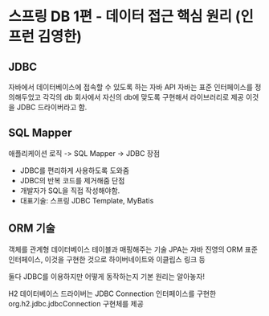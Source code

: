 # 스프링 DB 1편 - 데이터 접근 핵심 원리 (인프런 김영한)

## JDBC
자바에서 데이터베이스에 접속할 수 있도록 하는 자바 API
자바는 표준 인터페이스를 정의해두었고 각각의 db 회사에서 자신의 db에 맞도록 구현해서 라이브러리로 제공
이것을 JDBC 드라이버라고 함.

## SQL Mapper
애플리케이션 로직 -> SQL Mapper -> JDBC
장점
- JDBC를 편리하게 사용하도록 도와줌
- JDBC의 반복 코드를 제거해줌
단점
- 개발자가 SQL을 직접 작성해야함.
- 대표기술: 스프링 JDBC Template, MyBatis

## ORM 기술
객체를 관계형 데이터베이스 테이블과 매핑해주는 기술
JPA는 자바 진영의 ORM 표준 인터페이스, 이것을 구현한 것으로 하이버네이트와 이클립스 링크 등

둘다 JDBC를 이용하지만 어떻게 동작하는지 기본 원리는 알아놓자!

H2 데이터베이스 드라이버는 JDBC Connection 인터페이스를 구현한 org.h2.jdbc.jdbcConnection 구현체를 제공